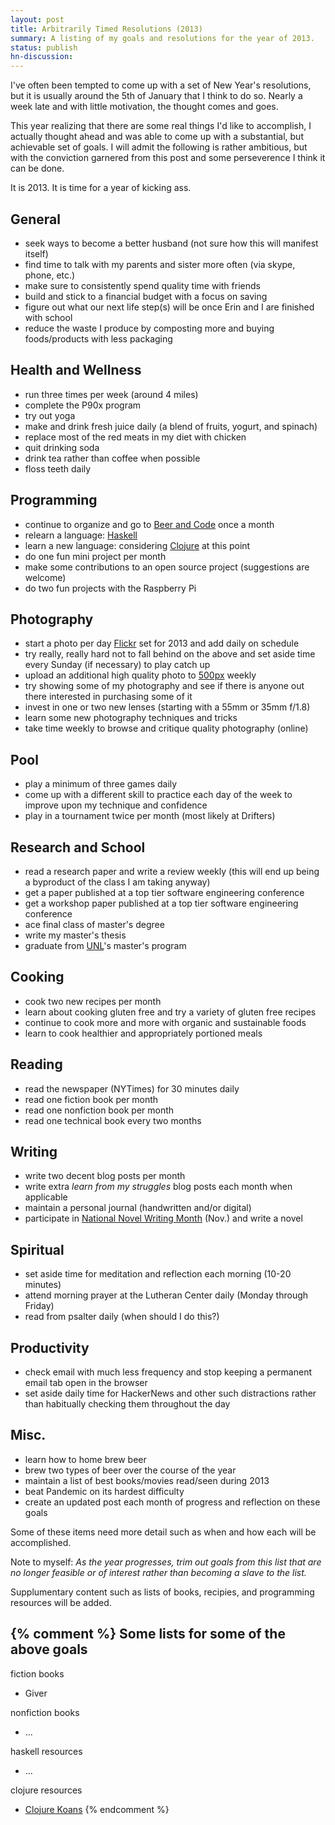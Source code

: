 ```yaml
---
layout: post
title: Arbitrarily Timed Resolutions (2013)
summary: A listing of my goals and resolutions for the year of 2013.
status: publish
hn-discussion:
---
```


I've often been tempted to come up with a set of New Year's resolutions, but
it is usually around the 5th of January that I think to do so. Nearly a week
late and with little motivation, the thought comes and goes.

This year realizing that there are some real things I'd like to accomplish, I
actually thought ahead and was able to come up with a substantial, but
achievable set of goals. I will admit the following is rather ambitious, but
with the conviction garnered from this post and some perseverence I think it
can be done.

It is 2013. It is time for a year of kicking ass.

General
-------

- seek ways to become a better husband (not sure how this will manifest itself)
- find time to talk with my parents and sister more often (via skype, phone,
etc.)
- make sure to consistently spend quality time with friends
- build and stick to a financial budget with a focus on saving
- figure out what our next life step(s) will be once Erin and I are finished
with school
- reduce the waste I produce by composting more and buying foods/products with
less packaging

Health and Wellness
-------------------

- run three times per week (around 4 miles)
- complete the P90x program
- try out yoga
- make and drink fresh juice daily (a blend of fruits, yogurt, and spinach)
- replace most of the red meats in my diet with chicken
- quit drinking soda
- drink tea rather than coffee when possible
- floss teeth daily

Programming
-----------

- continue to organize and go to [Beer and Code](http://beerandco.de) once a
month
- relearn a language: [Haskell](http://www.haskell.org/haskellwiki/Haskell)
- learn a new language: considering [Clojure](http://clojure.org/)
at this point
- do one fun mini project per month
- make some contributions to an open source project (suggestions are welcome)
- do two fun projects with the Raspberry Pi

Photography
-----------

- start a photo per day [Flickr](http://www.flickr.com/photos/jbranchaud/sets/72157632410541272/with/8343153003/)
set for 2013 and add daily on schedule
- try really, really hard not to fall behind on the above and set aside time
every Sunday (if necessary) to play catch up
- upload an additional high quality photo to [500px](http://500px.com/jbrancha)
weekly
- try showing some of my photography and see if there is anyone out there
interested in purchasing some of it
- invest in one or two new lenses (starting with a 55mm or 35mm f/1.8)
- learn some new photography techniques and tricks
- take time weekly to browse and critique quality photography (online)

Pool
----

- play a minimum of three games daily
- come up with a different skill to practice each day of the week to improve
upon my technique and confidence
- play in a tournament twice per month (most likely at Drifters)

Research and School
-------------------

- read a research paper and write a review weekly (this will end up being a
byproduct of the class I am taking anyway)
- get a paper published at a top tier software engineering conference
- get a workshop paper published at a top tier software engineering conference
- ace final class of master's degree
- write my master's thesis
- graduate from [UNL](http://unl.edu)'s master's program

Cooking
-------

- cook two new recipes per month
- learn about cooking gluten free and try a variety of gluten free recipes
- continue to cook more and more with organic and sustainable foods
- learn to cook healthier and appropriately portioned meals

Reading
-------

- read the newspaper (NYTimes) for 30 minutes daily
- read one fiction book per month
- read one nonfiction book per month
- read one technical book every two months

Writing
-------

- write two decent blog posts per month
- write extra *learn from my struggles* blog posts each month when applicable
- maintain a personal journal (handwritten and/or digital)
- participate in [National Novel Writing Month](http://www.nanowrimo.org/)
(Nov.) and write a novel

Spiritual
---------

- set aside time for meditation and reflection each morning (10-20 minutes)
- attend morning prayer at the Lutheran Center daily (Monday through Friday)
- read from psalter daily (when should I do this?)

Productivity
------------

- check email with much less frequency and stop keeping a permanent email tab
open in the browser
- set aside daily time for HackerNews and other such distractions rather than
habitually checking them throughout the day
 

Misc.
-----

- learn how to home brew beer
- brew two types of beer over the course of the year
- maintain a list of best books/movies read/seen during 2013
- beat Pandemic on its hardest difficulty
- create an updated post each month of progress and reflection on these goals

Some of these items need more detail such as when and how each will be accomplished.

Note to myself: *As the year progresses, trim out goals from this list that are no longer
feasible or of interest rather than becoming a slave to the list.*

Supplumentary content such as lists of books, recipies, and programming
resources will be added.

{% comment %}
Some lists for some of the above goals
---

fiction books

- Giver

nonfiction books
- ...

haskell resources

- ...

clojure resources

- [Clojure Koans](http://clojurekoans.com/)
{% endcomment %}

